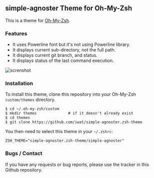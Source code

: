 ## simple-agnoster Theme for Oh-My-Zsh

This is a theme for [Oh-My-Zsh](https://github.com/robbyrussell/oh-my-zsh).

### Features
* It uses Powerline font but it's not using Powerline library.
* It displays current sub-directory, not the full path.
* It displays current git branch, and status.
* It displays status of the last command execution.

![screnshot](https://user-images.githubusercontent.com/245383/32646688-3f05eed4-c620-11e7-9434-974f3f2e3501.png)

### Installation

To install this theme, clone this repository into your Oh-My-Zsh `custom/themes`
directory.

    $ cd ~/.oh-my-zsh/custom
    $ mkdir themes              # if it doesn't already exist
    $ cd themes
    $ git clone https://github.com/iwat/simple-agnoster.zsh-theme

You then need to select this theme in your `~/.zshrc`:

    ZSH_THEME="simple-agnoster.zsh-theme/simple-agnoster"

### Bugs / Contact

If you have any requests or bug reports, please use the tracker in this Github
repository.
